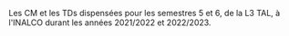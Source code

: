 Les CM et les TDs dispensées pour les semestres 5 et 6, de la L3 TAL, à l'INALCO durant les années 2021/2022 et 2022/2023. 
